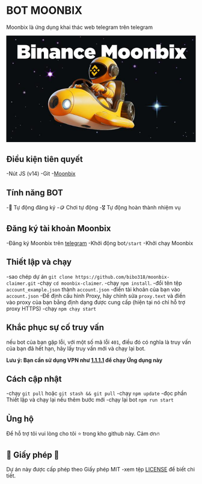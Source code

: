 # BOT MOONBIX

Moonbix là ứng dụng khai thác web telegram trên telegram

![Moonbix Bot](./src/assets/moonbix-banner.jpg)

## Điều kiện tiên quyết

-Nút JS (v14)
-Git
-[Moonbix](https://t.me/Binance_Moonbix_bot)
  
## Tính năng BOT

-🤖 Tự động đăng ký
-🪙 Chơi tự động
-🎖️ Tự động hoàn thành nhiệm vụ

## Đăng ký tài khoản Moonbix

-Đăng ký Moonbix trên [telegram](https://t.me/Binance_Moonbix_bot)
-Khởi động bot`/start`
-Khởi chạy Moonbix

## Thiết lập và chạy
-sao chép dự án `git clone https://github.com/bibo318/moonbix-claimer.git`
-chạy `cd moonbix-claimer`.
-chạy `npm install`.
-đổi tên tệp `account_example.json` thành `account.json`
-điền tài khoản của bạn vào `account.json`
-Để định cấu hình Proxy, hãy chỉnh sửa `proxy.text` và điền vào proxy của bạn bằng định dạng được cung cấp (hiện tại nó chỉ hỗ trợ proxy HTTPS)
-chạy `npm chạy start`

## Khắc phục sự cố truy vấn
nếu bot của bạn gặp lỗi, với một số mã lỗi `401`, điều đó có nghĩa là truy vấn của bạn đã hết hạn, hãy lấy truy vấn mới và chạy lại bot.

**Lưu ý: Bạn cần sử dụng VPN như [1.1.1.1](https://one.one.one.one/) để chạy Ứng dụng này**

## Cách cập nhật

-chạy `git pull` hoặc `git stash && git pull`
-chạy `npm update`
-đọc phần Thiết lập và chạy lại nếu thêm bước mới
-chạy lại bot `npm run start`

## Ủng hộ

Để hỗ trợ tôi vui lòng cho tôi ⭐ trong kho github này. Cảm ơn🔥

## 📜 Giấy phép 📜
Dự án này được cấp phép theo Giấy phép MIT -xem tệp [LICENSE](LICENSE) để biết chi tiết.